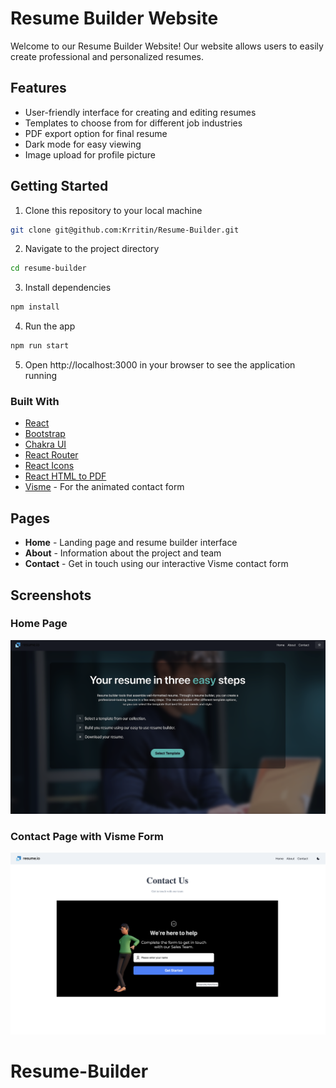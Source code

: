 # Resume Builder Website

Welcome to our Resume Builder Website! Our website allows users to easily create professional and personalized resumes.

## Features
- User-friendly interface for creating and editing resumes
- Templates to choose from for different job industries
- PDF export option for final resume
- Dark mode for easy viewing
- Image upload for profile picture




## Getting Started
1. Clone this repository to your local machine
```bash
git clone git@github.com:Krritin/Resume-Builder.git
```
2. Navigate to the project directory
```bash
cd resume-builder
```
3. Install dependencies
```bash
npm install
```
4. Run the app
```bash
npm run start
```
5. Open http://localhost:3000 in your browser to see the application running

### Built With
- [React](https://reactjs.org/)
- [Bootstrap](https://getbootstrap.com/)
- [Chakra UI](https://chakra-ui.com/)
- [React Router](https://reactrouter.com/)
- [React Icons](https://react-icons.github.io/react-icons/)
- [React HTML to PDF](https://www.npmjs.com/package/react-html-to-pdf)
- [Visme](https://www.visme.co/) - For the animated contact form



## Pages
- **Home** - Landing page and resume builder interface
- **About** - Information about the project and team
- **Contact** - Get in touch using our interactive Visme contact form

## Screenshots

### Home Page
![Home Page](./screenshots/home.png)

### Contact Page with Visme Form
![Contact Page](./screenshots/contact.png)



# Resume-Builder
